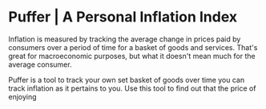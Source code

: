 # Puffer | A Personal Inflation Index

Inflation is measured by tracking the average change in prices paid by consumers over a period of time for a basket of goods and services. That's great for macroeconomic purposes, but what it doesn't mean much for the average consumer.

Puffer is a tool to track your own set basket of goods over time you can track inflation as it pertains to you. Use this tool to find out that the price of enjoying
